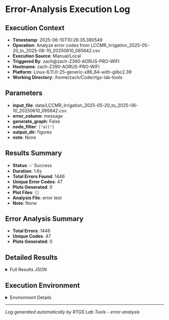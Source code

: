 # Error-Analysis Execution Log

## Execution Context
- **Timestamp**: 2025-06-10T10:26:35.380549
- **Operation**: Analyze error codes from LCCMR_Irrigation_2025-05-20_to_2025-06-10_20250610_095842.csv
- **Execution Source**: Manual/Local
- **Triggered By**: zach@zach-Z390-AORUS-PRO-WIFI
- **Hostname**: zach-Z390-AORUS-PRO-WIFI
- **Platform**: Linux-6.11.0-25-generic-x86_64-with-glibc2.39
- **Working Directory**: /home/zach/Code/rtgs-lab-tools

## Parameters
- **input_file**: data/LCCMR_Irrigation_2025-05-20_to_2025-06-10_20250610_095842.csv
- **error_column**: message
- **generate_graph**: False
- **node_filter**: `["all"]`
- **output_dir**: figures
- **note**: None

## Results Summary
- **Status**: ✅ Success
- **Duration**: 1.6s
- **Total Errors Found**: 1446
- **Unique Error Codes**: 47
- **Plots Generated**: 0
- **Plot Files**: `[]`
- **Analysis File**: error test
- **Note**: None

## Error Analysis Summary
- **Total Errors**: 1446
- **Unique Codes**: 47
- **Plots Generated**: 0

## Detailed Results
<details>
<summary>Full Results JSON</summary>

```json
{
  "success": true,
  "total_errors_found": 1446,
  "unique_error_codes": 47,
  "plots_generated": 0,
  "plot_files": [],
  "analysis_file": "error test",
  "start_time": "2025-06-10T10:26:33.817714",
  "end_time": "2025-06-10T10:26:35.380521",
  "note": null
}
```
</details>

## Execution Environment
<details>
<summary>Environment Details</summary>

```json
{
  "timestamp": "2025-06-10T10:26:35.380549",
  "user": "zach",
  "hostname": "zach-Z390-AORUS-PRO-WIFI",
  "platform": "Linux-6.11.0-25-generic-x86_64-with-glibc2.39",
  "python_version": "3.12.3",
  "working_directory": "/home/zach/Code/rtgs-lab-tools",
  "script_path": "/home/zach/Code/rtgs-lab-tools/src/rtgs_lab_tools/error_analysis/cli.py",
  "tool_name": "error-analysis",
  "environment_variables": {
    "CI": "false",
    "GITHUB_ACTIONS": "false",
    "GITHUB_ACTOR": null,
    "GITHUB_WORKFLOW": null,
    "GITHUB_RUN_ID": null,
    "MCP_SESSION": "false",
    "MCP_USER": null
  },
  "execution_source": "Manual/Local",
  "triggered_by": "zach@zach-Z390-AORUS-PRO-WIFI"
}
```
</details>

---
*Log generated automatically by RTGS Lab Tools - error-analysis*
